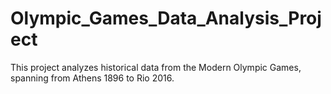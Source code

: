 # Olympic_Games_Data_Analysis_Project
This project analyzes historical data from the Modern Olympic Games, spanning from Athens 1896 to Rio 2016.
